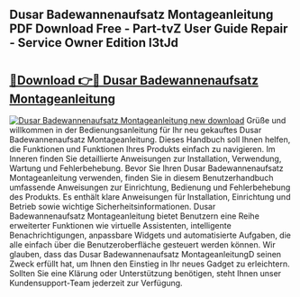 ## Dusar Badewannenaufsatz Montageanleitung PDF Download Free - Part-tvZ User Guide Repair - Service Owner Edition l3tJd

# <h2><a href="http://df7e4c3.blite.top/?on=Dusar+Badewannenaufsatz+Montageanleitung">🔗Download 👉🔴 Dusar Badewannenaufsatz Montageanleitung</a></h2>

[![Dusar Badewannenaufsatz Montageanleitung new download](https://i.imgur.com/lujVjoI.png)](http://df7e4c3.blite.top/?on=Dusar+Badewannenaufsatz+Montageanleitung)
Grüße und willkommen in der Bedienungsanleitung für Ihr neu gekauftes Dusar Badewannenaufsatz Montageanleitung. Dieses Handbuch soll Ihnen helfen, die Funktionen und Funktionen Ihres Produkts einfach zu navigieren. Im Inneren finden Sie detaillierte Anweisungen zur Installation, Verwendung, Wartung und Fehlerbehebung. Bevor Sie Ihren Dusar Badewannenaufsatz Montageanleitung verwenden, finden Sie in diesem Benutzerhandbuch umfassende Anweisungen zur Einrichtung, Bedienung und Fehlerbehebung des Produkts. Es enthält klare Anweisungen für Installation, Einrichtung und Betrieb sowie wichtige Sicherheitsinformationen. Dusar Badewannenaufsatz Montageanleitung bietet Benutzern eine Reihe erweiterter Funktionen wie virtuelle Assistenten, intelligente Benachrichtigungen, anpassbare Widgets und automatisierte Aufgaben, die alle einfach über die Benutzeroberfläche gesteuert werden können. Wir glauben, dass das Dusar Badewannenaufsatz MontageanleitungD seinen Zweck erfüllt hat, um Ihnen den Einstieg in Ihr neues Gadget zu erleichtern. Sollten Sie eine Klärung oder Unterstützung benötigen, steht Ihnen unser Kundensupport-Team jederzeit zur Verfügung.
